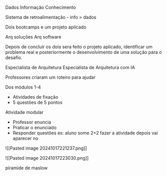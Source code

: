 
Dados
Informação
Conhecimento



Sistema de retroalimentação - info > dados



Dois bootcamps e um projeto aplicado

Arq soluções
Arq software

Depois de concluir os dois sera feito o projeto aplicado, identificar um problema real e posteriormente o desenvolvimento de uma solução para o desafio.

Especialista de Arquitetura
Especialista de Arquitetura com IA

Professores criaram um roteiro para ajudar


Dos módulos 1-4  
 - Atividades de fixação 
 - 5 questões de 5 pontos

Atividade modular
 - Professor enuncia
 - Praticar o enunciado
 - Responder questões
ex: aluno some 2+2
fazer a atividade
depois vai aparecer no 


![[Pasted image 20241017221237.png]]



![[Pasted image 20241017223030.png]]



piramide de maslow


